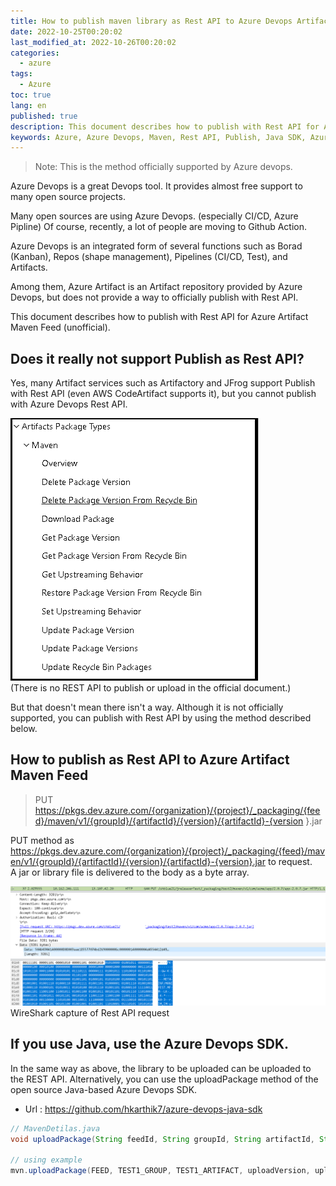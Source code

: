 ```yaml
---
title: How to publish maven library as Rest API to Azure Devops Artifact
date: 2022-10-25T00:20:02
last_modified_at: 2022-10-26T00:20:02
categories:
  - azure
tags:
  - Azure
toc: true  
lang: en  
published: true
description: This document describes how to publish with Rest API for Azure Artifact Maven Feed.
keywords: Azure, Azure Devops, Maven, Rest API, Publish, Java SDK, Azure Devops SDK, Azure Artifact, Azure Devops Artifact
---
```

> Note: This is the method officially supported by Azure devops.

Azure Devops is a great Devops tool. It provides almost free support to many open source projects.  

Many open sources are using Azure Devops. (especially CI/CD, Azure Pipline)
Of course, recently, a lot of people are moving to Github Action.  

Azure Devops is an integrated form of several functions such as Borad (Kanban), Repos (shape management), Pipelines (CI/CD, Test), and Artifacts.  

Among them, Azure Artifact is an Artifact repository provided by Azure Devops, but does not provide a way to officially publish with Rest API.  

This document describes how to publish with Rest API for Azure Artifact Maven Feed (unofficial).  


## Does it really not support Publish as Rest API?

Yes, many Artifact services such as Artifactory and JFrog support Publish with Rest API (even AWS CodeArtifact supports it), but you cannot publish with Azure Devops Rest API.  

![Figure 1](../../img/221027_azure_devops_publish_restapi_1.png)  
(There is no REST API to publish or upload in the official document.)

But that doesn't mean there isn't a way. Although it is not officially supported, you can publish with Rest API by using the method described below.


## How to publish as Rest API to Azure Artifact Maven Feed
> PUT https://pkgs.dev.azure.com/{organization}/{project}/_packaging/{feed}/maven/v1/{groupId}/{artifactId}/{version}/{artifactId}-{version }.jar
  
PUT method as https://pkgs.dev.azure.com/{organization}/{project}/_packaging/{feed}/maven/v1/{groupId}/{artifactId}/{version}/{artifactId}-{version}.jar to request.  
A jar or library file is delivered to the body as a byte array.

![Figure 2](../../img/221027_azure_devops_publish_restapi_2.png)  
WireShark capture of Rest API request


## If you use Java, use the Azure Devops SDK.
In the same way as above, the library to be uploaded can be uploaded to the REST API. Alternatively, you can use the uploadPackage method of the open source Java-based Azure Devops SDK. 

- Url : https://github.com/hkarthik7/azure-devops-java-sdk


```java
// MavenDetilas.java
void uploadPackage(String feedId, String groupId, String artifactId, String version, String fileName, InputStream content) throws AzDException;

// using example
mvn.uploadPackage(FEED, TEST1_GROUP, TEST1_ARTIFACT, uploadVersion, uploadFileName, inputStream);
 
```
